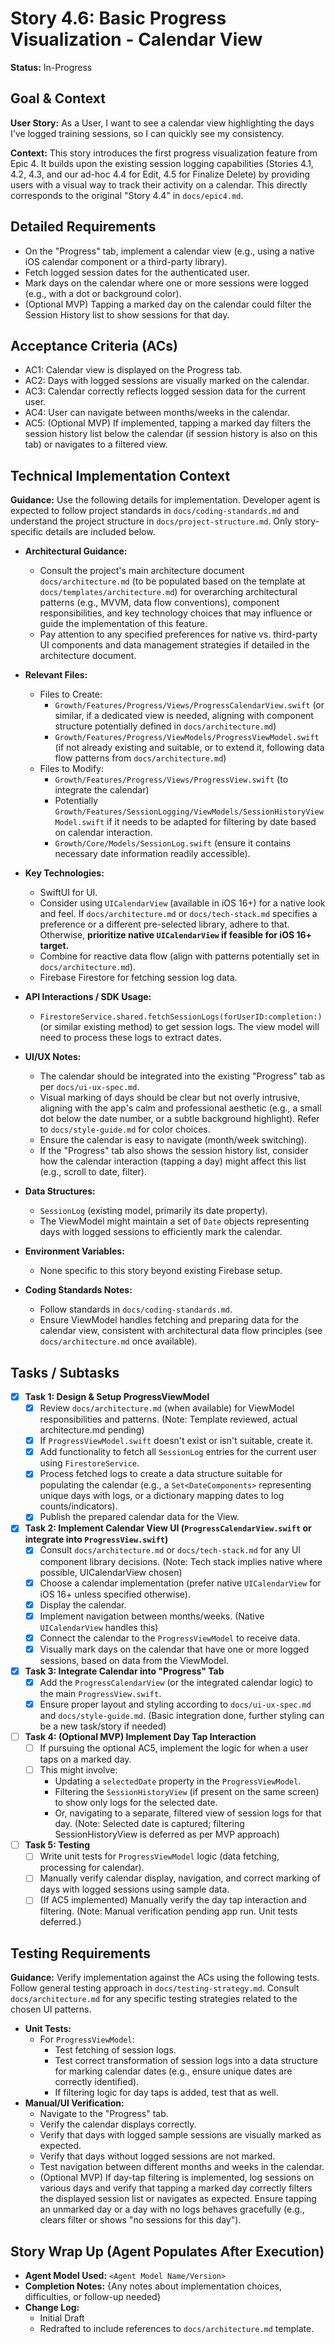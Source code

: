 # Story 4.6: Basic Progress Visualization - Calendar View

**Status:** In-Progress

## Goal & Context

**User Story:** As a User, I want to see a calendar view highlighting the days I've logged training sessions, so I can quickly see my consistency.

**Context:** This story introduces the first progress visualization feature from Epic 4. It builds upon the existing session logging capabilities (Stories 4.1, 4.2, 4.3, and our ad-hoc 4.4 for Edit, 4.5 for Finalize Delete) by providing users with a visual way to track their activity on a calendar. This directly corresponds to the original "Story 4.4" in `docs/epic4.md`.

## Detailed Requirements

- On the "Progress" tab, implement a calendar view (e.g., using a native iOS calendar component or a third-party library).
- Fetch logged session dates for the authenticated user.
- Mark days on the calendar where one or more sessions were logged (e.g., with a dot or background color).
- (Optional MVP) Tapping a marked day on the calendar could filter the Session History list to show sessions for that day.

## Acceptance Criteria (ACs)

- AC1: Calendar view is displayed on the Progress tab.
- AC2: Days with logged sessions are visually marked on the calendar.
- AC3: Calendar correctly reflects logged session data for the current user.
- AC4: User can navigate between months/weeks in the calendar.
- AC5: (Optional MVP) If implemented, tapping a marked day filters the session history list below the calendar (if session history is also on this tab) or navigates to a filtered view.

## Technical Implementation Context

**Guidance:** Use the following details for implementation. Developer agent is expected to follow project standards in `docs/coding-standards.md` and understand the project structure in `docs/project-structure.md`. Only story-specific details are included below.

- **Architectural Guidance:**
  - Consult the project's main architecture document `docs/architecture.md` (to be populated based on the template at `docs/templates/architecture.md`) for overarching architectural patterns (e.g., MVVM, data flow conventions), component responsibilities, and key technology choices that may influence or guide the implementation of this feature.
  - Pay attention to any specified preferences for native vs. third-party UI components and data management strategies if detailed in the architecture document.

- **Relevant Files:**
  - Files to Create:
    - `Growth/Features/Progress/Views/ProgressCalendarView.swift` (or similar, if a dedicated view is needed, aligning with component structure potentially defined in `docs/architecture.md`)
    - `Growth/Features/Progress/ViewModels/ProgressViewModel.swift` (if not already existing and suitable, or to extend it, following data flow patterns from `docs/architecture.md`)
  - Files to Modify:
    - `Growth/Features/Progress/Views/ProgressView.swift` (to integrate the calendar)
    - Potentially `Growth/Features/SessionLogging/ViewModels/SessionHistoryViewModel.swift` if it needs to be adapted for filtering by date based on calendar interaction.
    - `Growth/Core/Models/SessionLog.swift` (ensure it contains necessary date information readily accessible).

- **Key Technologies:**
  - SwiftUI for UI.
  - Consider using `UICalendarView` (available in iOS 16+) for a native look and feel. If `docs/architecture.md` or `docs/tech-stack.md` specifies a preference or a different pre-selected library, adhere to that. Otherwise, **prioritize native `UICalendarView` if feasible for iOS 16+ target.**
  - Combine for reactive data flow (align with patterns potentially set in `docs/architecture.md`).
  - Firebase Firestore for fetching session log data.

- **API Interactions / SDK Usage:**
  - `FirestoreService.shared.fetchSessionLogs(forUserID:completion:)` (or similar existing method) to get session logs. The view model will need to process these logs to extract dates.

- **UI/UX Notes:**
  - The calendar should be integrated into the existing "Progress" tab as per `docs/ui-ux-spec.md`.
  - Visual marking of days should be clear but not overly intrusive, aligning with the app's calm and professional aesthetic (e.g., a small dot below the date number, or a subtle background highlight). Refer to `docs/style-guide.md` for color choices.
  - Ensure the calendar is easy to navigate (month/week switching).
  - If the "Progress" tab also shows the session history list, consider how the calendar interaction (tapping a day) might affect this list (e.g., scroll to date, filter).

- **Data Structures:**
  - `SessionLog` (existing model, primarily its date property).
  - The ViewModel might maintain a set of `Date` objects representing days with logged sessions to efficiently mark the calendar.

- **Environment Variables:**
  - None specific to this story beyond existing Firebase setup.

- **Coding Standards Notes:**
  - Follow standards in `docs/coding-standards.md`.
  - Ensure ViewModel handles fetching and preparing data for the calendar view, consistent with architectural data flow principles (see `docs/architecture.md` once available).

## Tasks / Subtasks

- [x] **Task 1: Design & Setup ProgressViewModel**
  - [x] Review `docs/architecture.md` (when available) for ViewModel responsibilities and patterns. (Note: Template reviewed, actual architecture.md pending)
  - [x] If `ProgressViewModel.swift` doesn't exist or isn't suitable, create it.
  - [x] Add functionality to fetch all `SessionLog` entries for the current user using `FirestoreService`.
  - [x] Process fetched logs to create a data structure suitable for populating the calendar (e.g., a `Set<DateComponents>` representing unique days with logs, or a dictionary mapping dates to log counts/indicators).
  - [x] Publish the prepared calendar data for the View.
- [x] **Task 2: Implement Calendar View UI (`ProgressCalendarView.swift` or integrate into `ProgressView.swift`)**
  - [x] Consult `docs/architecture.md` or `docs/tech-stack.md` for any UI component library decisions. (Note: Tech stack implies native where possible, UICalendarView chosen)
  - [x] Choose a calendar implementation (prefer native `UICalendarView` for iOS 16+ unless specified otherwise).
  - [x] Display the calendar.
  - [x] Implement navigation between months/weeks. (Native `UICalendarView` handles this)
  - [x] Connect the calendar to the `ProgressViewModel` to receive data.
  - [x] Visually mark days on the calendar that have one or more logged sessions, based on data from the ViewModel.
- [x] **Task 3: Integrate Calendar into "Progress" Tab**
  - [x] Add the `ProgressCalendarView` (or the integrated calendar logic) to the main `ProgressView.swift`.
  - [x] Ensure proper layout and styling according to `docs/ui-ux-spec.md` and `docs/style-guide.md`. (Basic integration done, further styling can be a new task/story if needed)
- [ ] **Task 4: (Optional MVP) Implement Day Tap Interaction**
  - [ ] If pursuing the optional AC5, implement the logic for when a user taps on a marked day.
  - [ ] This might involve:
    - Updating a `selectedDate` property in the `ProgressViewModel`.
    - Filtering the `SessionHistoryView` (if present on the same screen) to show only logs for the selected date.
    - Or, navigating to a separate, filtered view of session logs for that day.
  (Note: Selected date is captured; filtering SessionHistoryView is deferred as per MVP approach)
- [ ] **Task 5: Testing**
  - [ ] Write unit tests for `ProgressViewModel` logic (data fetching, processing for calendar).
  - [ ] Manually verify calendar display, navigation, and correct marking of days with logged sessions using sample data.
  - [ ] (If AC5 implemented) Manually verify the day tap interaction and filtering.
 (Note: Manual verification pending app run. Unit tests deferred.)

## Testing Requirements

**Guidance:** Verify implementation against the ACs using the following tests. Follow general testing approach in `docs/testing-strategy.md`. Consult `docs/architecture.md` for any specific testing strategies related to the chosen UI patterns.

- **Unit Tests:**
  - For `ProgressViewModel`:
    - Test fetching of session logs.
    - Test correct transformation of session logs into a data structure for marking calendar dates (e.g., ensure unique dates are correctly identified).
    - If filtering logic for day taps is added, test that as well.
- **Manual/UI Verification:**
  - Navigate to the "Progress" tab.
  - Verify the calendar displays correctly.
  - Verify that days with logged sample sessions are visually marked as expected.
  - Verify that days without logged sessions are not marked.
  - Test navigation between different months and weeks in the calendar.
  - (Optional MVP) If day-tap filtering is implemented, log sessions on various days and verify that tapping a marked day correctly filters the displayed session list or navigates as expected. Ensure tapping an unmarked day or a day with no logs behaves gracefully (e.g., clears filter or shows "no sessions for this day").

## Story Wrap Up (Agent Populates After Execution)

- **Agent Model Used:** `<Agent Model Name/Version>`
- **Completion Notes:** {Any notes about implementation choices, difficulties, or follow-up needed}
- **Change Log:**
  - Initial Draft
  - Redrafted to include references to `docs/architecture.md` template. 